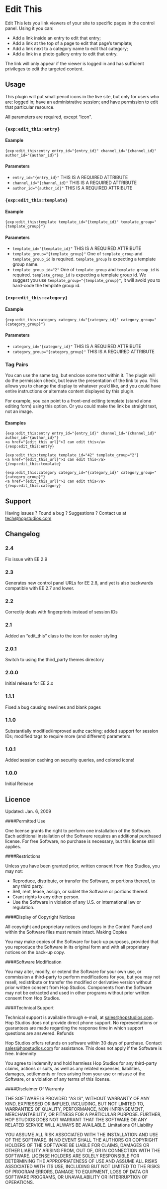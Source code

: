 # Edit This

Edit This lets you link viewers of your site to specific pages in the control panel.  Using it you can:

- Add a link inside an entry to edit that entry;
- Add a link at the top of a page to edit that page’s template;
- Add a link next to a category name to edit that category;
- Add a link in a photo gallery entry to edit that entry.

The link will only appear if the viewer is logged in and has sufficient privileges to edit the targeted content.

## Usage

This plugin will put small pencil icons in the live site, but only for users who are: logged in; have an administrative session; and have permission to edit that particular resource.

All parameters are required, except “icon”.

### `{exp:edit_this:entry}`

#### Example

```
{exp:edit_this:entry entry_id="{entry_id}" channel_id="{channel_id}" author_id="{author_id}"}  
```

#### Parameters

- `entry_id="{entry_id}"`  THIS IS A REQUIRED ATTRIBUTE
- `channel_id="{channel_id}"`  THIS IS A REQUIRED ATTRIBUTE
- `author_id="{author_id}"` THIS IS A REQUIRED ATTRIBUTE

### `{exp:edit_this:template}`

#### Example

```
{exp:edit_this:template template_id="{template_id}" template_group="{template_group}"}  
```

#### Parameters

- `template_id="{template_id}"` THIS IS A REQUIRED ATTRIBUTE
- `template_group="{template_group}"` One of `template_group` and `template_group_id` is required. `template_group` is expecting a template group name.
- `template_group_id="2"` One of `template_group` and `template_group_id` is required. `template_group_id` is expecting a template group id. We suggest you use `template_group="{template_group}"`, it will avoid you to hard-code the template group id.

### `{exp:edit_this:category}`

#### Example

```
{exp:edit_this:category category_id="{category_id}" category_group="{category_group}"}
```

#### Parameters

- `category_id="{category_id}"` THIS IS A REQUIRED ATTRIBUTE
- `category_group="{category_group}"` THIS IS A REQUIRED ATTRIBUTE

### Tag Pairs

You can use the same tag, but enclose some text within it. The plugin will do the permission check, but leave the presentation of the link to you. This allows you to change the display to whatever you’d like, and you could have entire instructions or alternate content displayed by this plugin.

For example, you can point to a front-end editing template (stand alone editing form) using this option.  Or you could make the link be straight text, not an image.

#### Examples

```
{exp:edit_this:entry entry_id="{entry_id}" channel_id="{channel_id}" author_id="{author_id}"}
<a href="{edit_this_url}">I can edit this</a>
{/exp:edit_this:entry}

{exp:edit_this:template template_id="42" template_group="2"}
<a href="{edit_this_url}">I can edit this</a>
{/exp:edit_this:template}

{exp:edit_this:category category_id="{category_id}" category_group="{category_group}"}
<a href="{edit_this_url}">I can edit this</a>
{/exp:edit_this:category}
```


## Support

Having issues ? Found a bug ? Suggestions ? Contact us at [tech@hopstudios.com](mailto:tech@hopstudios.com)


## Changelog

### 2.4

Fix issue with EE 2.9

### 2.3

Generates new control panel URLs for EE 2.8, and yet is also backwards compatible with EE 2.7 and lower.

### 2.2

Correctly deals with fingerprints instead of session IDs

### 2.1

Added an “edit_this” class to the icon for easier styling

### 2.0.1

Switch to using the third_party themes directory

### 2.0.0

Initial release for EE 2.x

### 1.1.1

Fixed a bug causing newlines and blank pages

### 1.1.0

Substantially modified/improved authz caching; added support for session IDs; modified tags to require more (and different) parameters.

### 1.0.1

Added session caching on security queries, and colored icons!

### 1.0.0

Initial Release



## Licence

Updated: Jan. 6, 2009

####Permitted Use

One license grants the right to perform one installation of the Software. Each additional installation of the Software requires an additional purchased license. For free Software, no purchase is necessary, but this license still applies.

####Restrictions

Unless you have been granted prior, written consent from Hop Studios, you may not:

* Reproduce, distribute, or transfer the Software, or portions thereof, to any third party.
* Sell, rent, lease, assign, or sublet the Software or portions thereof.
* Grant rights to any other person.
* Use the Software in violation of any U.S. or international law or regulation.

####Display of Copyright Notices

All copyright and proprietary notices and logos in the Control Panel and within the Software files must remain intact.
Making Copies

You may make copies of the Software for back-up purposes, provided that you reproduce the Software in its original form and with all proprietary notices on the back-up copy.

####Software Modification

You may alter, modify, or extend the Software for your own use, or commission a third-party to perform modifications for you, but you may not resell, redistribute or transfer the modified or derivative version without prior written consent from Hop Studios. Components from the Software may not be extracted and used in other programs without prior written consent from Hop Studios.

####Technical Support

Technical support is available through e-mail, at sales@hopstudios.com. Hop Studios does not provide direct phone support. No representations or guarantees are made regarding the response time in which support questions are answered.
Refunds

Hop Studios offers refunds on software within 30 days of purchase. Contact sales@hopstudios.com for assistance. This does not apply if the Software is free.
Indemnity

You agree to indemnify and hold harmless Hop Studios for any third-party claims, actions or suits, as well as any related expenses, liabilities, damages, settlements or fees arising from your use or misuse of the Software, or a violation of any terms of this license.

####Disclaimer Of Warranty

THE SOFTWARE IS PROVIDED "AS IS", WITHOUT WARRANTY OF ANY KIND, EXPRESSED OR IMPLIED, INCLUDING, BUT NOT LIMITED TO, WARRANTIES OF QUALITY, PERFORMANCE, NON-INFRINGEMENT, MERCHANTABILITY, OR FITNESS FOR A PARTICULAR PURPOSE. FURTHER, HOP STUDIOS DOES NOT WARRANT THAT THE SOFTWARE OR ANY RELATED SERVICE WILL ALWAYS BE AVAILABLE.
Limitations Of Liability

YOU ASSUME ALL RISK ASSOCIATED WITH THE INSTALLATION AND USE OF THE SOFTWARE. IN NO EVENT SHALL THE AUTHORS OR COPYRIGHT HOLDERS OF THE SOFTWARE BE LIABLE FOR CLAIMS, DAMAGES OR OTHER LIABILITY ARISING FROM, OUT OF, OR IN CONNECTION WITH THE SOFTWARE. LICENSE HOLDERS ARE SOLELY RESPONSIBLE FOR DETERMINING THE APPROPRIATENESS OF USE AND ASSUME ALL RISKS ASSOCIATED WITH ITS USE, INCLUDING BUT NOT LIMITED TO THE RISKS OF PROGRAM ERRORS, DAMAGE TO EQUIPMENT, LOSS OF DATA OR SOFTWARE PROGRAMS, OR UNAVAILABILITY OR INTERRUPTION OF OPERATIONS.
